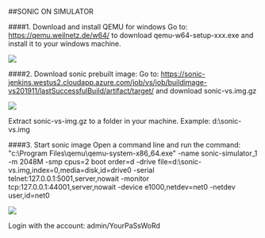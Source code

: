 
 
##SONIC ON SIMULATOR 
 
####1. Download and install QEMU for windows 
Go to: https://qemu.weilnetz.de/w64/ to download qemu-w64-setup-xxx.exe and install it to your windows machine.  

![](https://github.com/kannankvs/kvskSONiC/blob/master/images/VM_image1.jpg)

 
####2. Download sonic prebuilt image: Go to: https://sonic-jenkins.westus2.cloudapp.azure.com/job/vs/job/buildimage-vs201911/lastSuccessfulBuild/artifact/target/ and download sonic-vs.img.gz  
 
![](https://github.com/kannankvs/kvskSONiC/blob/master/images/VM_image2.jpg)
 
Extract sonic-vs-img.gz to a folder in your machine. Example: d:\sonic-vs.img 
 
####3. Start sonic image 
Open a command line and run the command:  
"c:\Program Files\qemu\qemu-system-x86_64.exe" -name sonic-simulator_1 -m 2048M -smp cpus=2 boot order=d -drive file=d:\sonic-vs.img,index=0,media=disk,id=drive0 -serial telnet:127.0.0.1:5001,server,nowait -monitor tcp:127.0.0.1:44001,server,nowait -device e1000,netdev=net0 -netdev user,id=net0 
 
![](https://github.com/kannankvs/kvskSONiC/blob/master/images/VM_image3.jpg)
 
Login with the account: admin/YourPaSsWoRd 